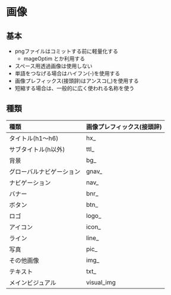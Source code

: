 画像
================
基本
-----------------
+ pngファイルはコミットする前に軽量化する
  + mageOptim とか利用する
+ スペース用透過画像は使用しない
+ 単語をつなげる場合はハイフン(-)を使用する  
+ 画像プレフィックス(接頭辞)はアンスコ(_)を使用する
+ 短縮する場合は、一般的に広く使われる名称を使う


種類
-----------------

| 種類 | 画像プレフィックス(接頭辞)| 
|:-----|:-----|
| タイトル(h1〜h6)| hx_ |
| サブタイトル(h以外) |ttl_ |
| 背景 | bg_ |
| グローバルナビゲーション | gnav_ |
| ナビゲーション | nav_ |
| バナー | bnr_ |
| ボタン | btn_ |
| ロゴ | logo_ |
| アイコン | icon_ |
| ライン | line_ |
| 写真 | pic_ |
| その他画像 |img_ |
| テキスト | txt_ |
| メインビジュアル | visual_img |
